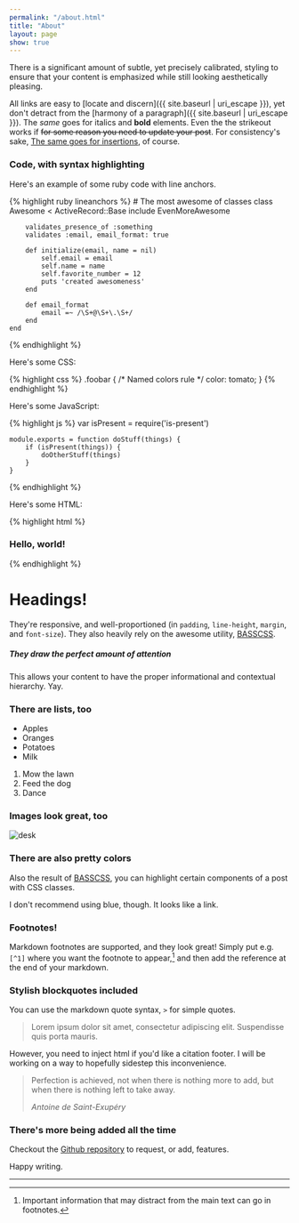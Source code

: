 ```yaml
---
permalink: "/about.html"
title: "About"
layout: page
show: true
---
```


There is a significant amount of subtle, yet precisely calibrated, styling to ensure that your content is emphasized while still looking aesthetically pleasing.

All links are easy to
[locate and discern]({{ site.baseurl | uri_escape }}),
yet don't detract from the
[harmony of a paragraph]({{ site.baseurl | uri_escape }}).
The _same_ goes for italics and __bold__ elements.
Even the the strikeout works if <del>for some reason you need to update your post</del>.
For consistency's sake, <ins>The same goes for insertions</ins>, of course.

### Code, with syntax highlighting

Here's an example of some ruby code with line anchors.

{% highlight ruby lineanchors %}
    # The most awesome of classes
    class Awesome < ActiveRecord::Base
        include EvenMoreAwesome

        validates_presence_of :something
        validates :email, email_format: true

        def initialize(email, name = nil)
            self.email = email
            self.name = name
            self.favorite_number = 12
            puts 'created awesomeness'
        end

        def email_format
            email =~ /\S+@\S+\.\S+/
        end
    end
{% endhighlight %}

Here's some CSS:

{% highlight css %}
    .foobar {
        /* Named colors rule */
        color: tomato;
    }
{% endhighlight %}

Here's some JavaScript:

{% highlight js %}
    var isPresent = require('is-present')

    module.exports = function doStuff(things) {
        if (isPresent(things)) {
            doOtherStuff(things)
        }
    }
{% endhighlight %}

Here's some HTML:

{% highlight html %}
    <div class="m0 p0 bg-blue white">
        <h3 class="h1">Hello, world!</h3>
    </div>
{% endhighlight %}

# Headings!

They're responsive, and well-proportioned (in `padding`, `line-height`, `margin`, and `font-size`).
They also heavily rely on the awesome utility, [BASSCSS](http://www.basscss.com/).

##### They draw the perfect amount of attention

This allows your content to have the proper informational and contextual hierarchy.
Yay.

### There are lists, too

* Apples
* Oranges
* Potatoes
* Milk

1. Mow the lawn
2. Feed the dog
3. Dance

### Images look great, too

![desk](https://cloud.githubusercontent.com/assets/1424573/3378137/abac6d7c-fbe6-11e3-8e09-55745b6a8176.png)

### There are also pretty colors

Also the result of
[BASSCSS](http://www.basscss.com/),
you can
<span class="bg-dark-gray white">highlight</span>
certain components of a
<span class="red">post</span>
<span class="mid-gray">with</span>
<span class="green">CSS</span>
<span class="orange">classes</span>.

I don't recommend using blue, though. It looks like a
<span class="blue">link</span>.

### Footnotes!

Markdown footnotes are supported, and they look great!
Simply put e.g. `[^1]` where you want the footnote to appear,[^1] and then add the reference at the end of your markdown.

### Stylish blockquotes included

You can use the markdown quote syntax, `>` for simple quotes.

> Lorem ipsum dolor sit amet, consectetur adipiscing elit.
Suspendisse quis porta mauris.

However, you need to inject html if you'd like a citation footer.
I will be working on a way to hopefully sidestep this inconvenience.

<blockquote>
    <p>Perfection is achieved, not when there is nothing more to add, but when there is nothing left to take away.</p>
    <footer><cite title="Antoine de Saint-Exupéry">Antoine de Saint-Exupéry</cite></footer>
</blockquote>

### There's more being added all the time

Checkout the
[Github repository](https://github.com/johnotander/pixyll)
to request, or add, features.

Happy writing.

---

[^1]: Important information that may distract from the main text can go in footnotes.
